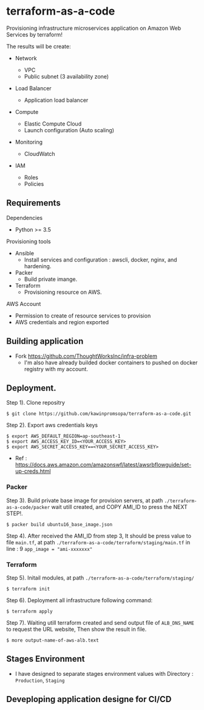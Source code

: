 # terraform-as-a-code

Provisioning infrastructure microservices application on Amazon Web Services by terraform!

The results will be create:

* Network
    - VPC
    - Public subnet (3 availability zone)
  
* Load Balancer
    - Application load balancer

* Compute
    - Elastic Compute Cloud
    - Launch configuration (Auto scaling)

* Monitoring
    - CloudWatch

* IAM
    - Roles
    - Policies


## Requirements

Dependencies

* Python >= 3.5

Provisioning tools

* Ansible
  - Install services and configuration : awscli, docker, nginx, and hardening.
* Packer
  - Build private imange.
* Terraform
  - Provisioning resource on AWS.

AWS Account

* Permission to create of resource services to provision
* AWS credentials and region exported


## Building application

* Fork https://github.com/ThoughtWorksInc/infra-problem
  - I'm also have already builded docker containers to pushed on docker registry with my account.

## Deployment.

Step 1). Clone repositry

```
$ git clone https://github.com/kawinpromsopa/terraform-as-a-code.git
```

Step 2). Export aws credentials keys

```
$ export AWS_DEFAULT_REGION=ap-southeast-1
$ export AWS_ACCESS_KEY_ID=<YOUR_ACCESS_KEY>
$ export AWS_SECRET_ACCESS_KEY==<YOUR_SECRET_ACCESS_KEY>
```

* Ref : https://docs.aws.amazon.com/amazonswf/latest/awsrbflowguide/set-up-creds.html

### Packer

Step 3). Build private base image for provision servers, at path `./terraform-as-a-code/packer` wait utill created, and COPY AMI_ID to press the NEXT STEP!. 

```
$ packer build ubuntu16_base_image.json
```

Step 4). After received the AMI_ID from step 3, It should be press value to file `main.tf`, at path `./terraform-as-a-code/terraform/staging/main.tf` in line : 9 `app_image = "ami-xxxxxxx"`

### Terraform

Step 5). Initail modules, at path `./terraform-as-a-code/terraform/staging/`

```
$ terraform init
```

Step 6). Deployment all infrastructure following command:

```
$ terraform apply
```

Step 7). Waiting utill terraform created and send output file of `ALB_DNS_NAME` to request the URL website, Then show the result in file.

```
$ more output-name-of-aws-alb.text
```

## Stages Environment

* I have designed to separate stages environment values with Directory : `Production`, `Staging`

## Deveploping application designe for CI/CD
